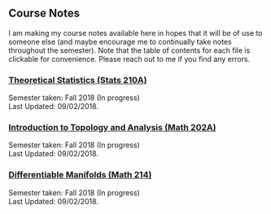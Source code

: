 ## Course Notes

I am making my course notes available here in hopes that it will be of use to someone else (and maybe encourage me to continually take notes throughout the semester).
Note that the table of contents for each file is clickable for convenience.
Please reach out to me if you find any errors.

### [Theoretical Statistics (Stats 210A)](notes/Stats210A.pdf)

Semester taken: Fall 2018 (In progress)  
Last Updated: 09/02/2018.

### [Introduction to Topology and Analysis (Math 202A)](notes/Math202A.pdf)

Semester taken: Fall 2018 (In progress)  
Last Updated: 09/02/2018.

### [Differentiable Manifolds (Math 214)](notes/Math214.pdf)

Semester taken: Fall 2018 (In progress)  
Last Updated: 09/02/2018.
